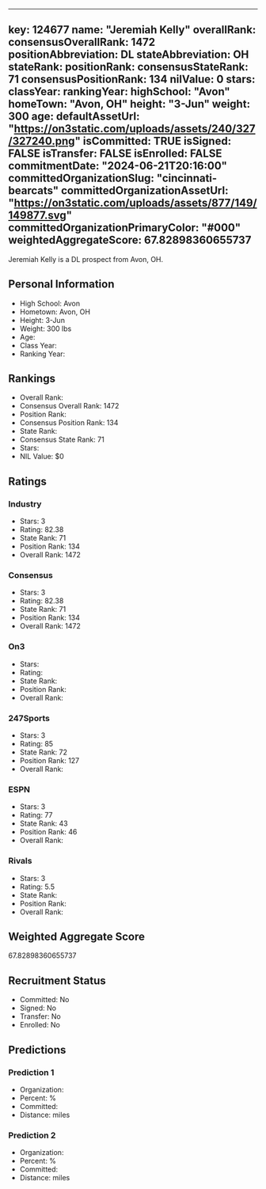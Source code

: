 ---
  key: 124677
  name: "Jeremiah Kelly"
  overallRank: 
  consensusOverallRank: 1472
  positionAbbreviation: DL
  stateAbbreviation: OH
  stateRank: 
  positionRank: 
  consensusStateRank: 71
  consensusPositionRank: 134
  nilValue: 0
  stars: 
  classYear: 
  rankingYear: 
  highSchool: "Avon"
  homeTown: "Avon, OH"
  height: "3-Jun"
  weight: 300
  age: 
  defaultAssetUrl: "https://on3static.com/uploads/assets/240/327/327240.png"
  isCommitted: TRUE
  isSigned: FALSE
  isTransfer: FALSE
  isEnrolled: FALSE
  commitmentDate: "2024-06-21T20:16:00"
  committedOrganizationSlug: "cincinnati-bearcats"
  committedOrganizationAssetUrl: "https://on3static.com/uploads/assets/877/149/149877.svg"
  committedOrganizationPrimaryColor: "#000"
  weightedAggregateScore: 67.82898360655737
  ---
  
  Jeremiah Kelly is a DL prospect from Avon, OH.
  
  ## Personal Information
  - High School: Avon
  - Hometown: Avon, OH
  - Height: 3-Jun
  - Weight: 300 lbs
  - Age: 
  - Class Year: 
  - Ranking Year: 
  
  ## Rankings
  - Overall Rank: 
  - Consensus Overall Rank: 1472
  - Position Rank: 
  - Consensus Position Rank: 134
  - State Rank: 
  - Consensus State Rank: 71
  - Stars: 
  - NIL Value: $0
  
  ## Ratings
  
  ### Industry
  - Stars: 3
  - Rating: 82.38
  - State Rank: 71
  - Position Rank: 134
  - Overall Rank: 1472
  
  ### Consensus
  - Stars: 3
  - Rating: 82.38
  - State Rank: 71
  - Position Rank: 134
  - Overall Rank: 1472
  
  ### On3
  - Stars: 
  - Rating: 
  - State Rank: 
  - Position Rank: 
  - Overall Rank: 
  
  ### 247Sports
  - Stars: 3
  - Rating: 85
  - State Rank: 72
  - Position Rank: 127
  - Overall Rank: 
  
  ### ESPN
  - Stars: 3
  - Rating: 77
  - State Rank: 43
  - Position Rank: 46
  - Overall Rank: 
  
  ### Rivals
  - Stars: 3
  - Rating: 5.5
  - State Rank: 
  - Position Rank: 
  - Overall Rank: 
  
  ## Weighted Aggregate Score
  67.82898360655737
  
  ## Recruitment Status
  - Committed: No
  - Signed: No
  - Transfer: No
  - Enrolled: No
  
  
  
  ## Predictions
  
  ### Prediction 1
  - Organization: 
  - Percent: %
  - Committed: 
  - Distance:  miles
  
  ### Prediction 2
  - Organization: 
  - Percent: %
  - Committed: 
  - Distance:  miles
  